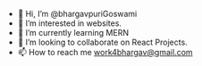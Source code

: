 - 👋 Hi, I’m @bhargavpuriGoswami
- 👀 I’m interested in websites.
- 🌱 I’m currently learning MERN
- 💞️ I’m looking to collaborate on React Projects.
- 📫 How to reach me work4bhargav@gmail.com

